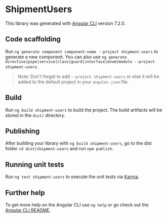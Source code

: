 # ShipmentUsers

This library was generated with [Angular CLI](https://github.com/angular/angular-cli) version 7.2.0.

## Code scaffolding

Run `ng generate component component-name --project shipment-users` to generate a new component. You can also use `ng generate directive|pipe|service|class|guard|interface|enum|module --project shipment-users`.

> Note: Don't forget to add `--project shipment-users` or else it will be added to the default project in your `angular.json` file.

## Build

Run `ng build shipment-users` to build the project. The build artifacts will be stored in the `dist/` directory.

## Publishing

After building your library with `ng build shipment-users`, go to the dist folder `cd dist/shipment-users` and run `npm publish`.

## Running unit tests

Run `ng test shipment-users` to execute the unit tests via [Karma](https://karma-runner.github.io).

## Further help

To get more help on the Angular CLI use `ng help` or go check out the [Angular CLI README](https://github.com/angular/angular-cli/blob/master/README.md).
